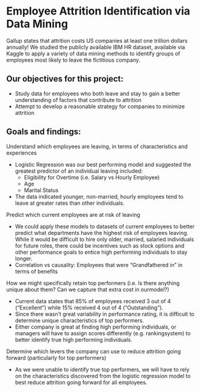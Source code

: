 # Employee Attrition Identification via Data Mining

Gallup states that attrition costs US companies at least one trillion dollars annually! We studied the publicly available IBM HR dataset, available via Kaggle to apply a variety of data mining methods to identify groups of employees most likely to leave the fictitious company.

## Our objectives for this project:

 - Study data for employees who both leave and stay to gain a better understanding of factors that contribute to attrition
 - Attempt to develop a reasonable strategy for companies to minimize attrition

## Goals and findings:

Understand which employees are leaving, in terms of characteristics and experiences
 - Logistic Regression was our best performing model and suggested the greatest predictor of an individual leaving included:
   - Eligibility for Overtime (i.e. Salary vs Hourly Employee)
   - Age
   - Marital Status
 - The data indicated younger, non-married, hourly employees tend to leave at greater rates than other individuals.

Predict which current employees are at risk of leaving
- We could apply these models to datasets of current employees to better predict what departments have the highest risk of employees leaving. While it would be difficult to hire only older, married, salaried individuals for future roles, there could be incentives such as stock options and other performance goals to entice high performing individuals to stay longer.
 - Correlation vs causality: Employees that were “Grandfathered in” in terms of benefits

How we might specifically retain top performers (i.e. Is there anything unique about them? Can we capture that extra cost in ourmodel?)
 - Current data states that 85% of employees received 3 out of 4 (“Excellent”) while 15% received 4 out of 4 (“Outstanding”).
 - Since there wasn’t great variability in performance rating, it is difficult to determine unique characteristics of top performers.
 - Either company is great at finding high performing individuals, or managers will have to assign scores differently (e.g. rankingsystem) to better identify true high performing individuals.

Determine which levers the company can use to reduce attrition going forward (particularly for top performers)
 - As we were unable to identify true top performers, we will have to rely on the characteristics discovered from the logistic regression model to best reduce attrition going forward for all employees.
